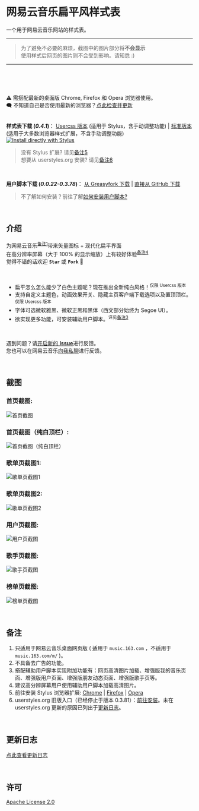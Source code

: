 ﻿# 网易云音乐扁平风样式表
一个用于网易云音乐网站的样式表。
<br>
<hr>

> 为了避免不必要的麻烦，截图中的图片部分将**不会显示**<br>
> 使用样式后网页的图片则不会受到影响。请知悉 :)

<hr>
<br><br><br>

⚠ 需搭配最新的桌面版 Chrome, Firefox 和 Opera 浏览器使用。<br>
🗨 不知道自己是否使用最新的浏览器？[点此检查并更新](https://browser-update.org/update.html)<br><br>

**样式表下载 (*0.4.1*)**：
[Usercss 版本](https://raw.githubusercontent.com/wTonyChen/flatnmusic/master/flatnmusic.user.css) (适用于 Stylus，含手动调整功能) | [标准版本](https://raw.githubusercontent.com/wTonyChen/flatnmusic/master/flatnmusic.min.css) (适用于大多数浏览器样式扩展，不含手动调整功能)<br>
[![Install directly with Stylus](https://img.shields.io/badge/Install%20directly%20with-Stylus-238b8b.svg)](https://raw.githubusercontent.com/wTonyChen/flatnmusic/master/flatnmusic.user.css)

> 没有 Stylus 扩展? 请见[备注5](#%E5%A4%87%E6%B3%A8)<br>
> 想要从 userstyles.org 安装? 请见[备注6](#%E5%A4%87%E6%B3%A8)

<br>

**用户脚本下载 (*0.0.22-0.3.78*)**：
[从 Greasyfork 下载](https://greasyfork.org/scripts/369688) | [直接从 GitHub 下载](https://raw.githubusercontent.com/wTonyChen/flatnmusic/master/flatnmusic.user.js)

> 不了解如何安装？前往了解[如何安装用户脚本?](https://greasyfork.org/help/installing-user-scripts)</a>

<br>

## 介绍

为网易云音乐<sup>[备注1](#%E5%A4%87%E6%B3%A8)</sup>带来矢量图标 + 现代化扁平界面<br>
在高分辨率屏幕（大于 100% 的显示缩放）上有较好体验<sup>[备注4](#%E5%A4%87%E6%B3%A8)</sup><br>
觉得不错的话欢迎 **`Star`** 或 **`Fork`** 🤗

<br>

- 扁平怎么怎么能少了白色主题呢？现在推出全新纯白风格！<sup>仅限 Usercss 版本</sup><br>
- 支持自定义主题色，动画效果开关、隐藏主页客户端下载选项以及置顶顶栏。<sup>仅限 Usercss 版本</sup><br>
- 字体可选微软雅黑、微软正黑和黑体（西文部分始终为 Segoe UI）。<br>
- 欲实现更多功能，可安装辅助用户脚本。<sup>详见[备注3](#%E5%A4%87%E6%B3%A8)</sup>

<br>

遇到问题？请[开启新的 **Issue**](https://github.com/wTonyChen/flatnmusic/issues/new)进行反馈。<br>
您也可以在网易云音乐[向我私聊](http://music.163.com/user/home?nickname=wTonyChen)进行反馈。

<br>

## 截图

### 首页截图:
![首页截图](https://raw.githubusercontent.com/wTonyChen/flatnmusic/master/screenshots/155372_after.jpeg)

### 首页截图（纯白顶栏）:
![首页截图（纯白顶栏）](https://raw.githubusercontent.com/wTonyChen/flatnmusic/master/screenshots/155372_white.jpeg)

### 歌单页截图1:
![歌单页截图1](https://raw.githubusercontent.com/wTonyChen/flatnmusic/master/screenshots/155372_additional_29568.jpeg)

### 歌单页截图2:
![歌单页截图2](https://raw.githubusercontent.com/wTonyChen/flatnmusic/master/screenshots/155372_additional_29969.jpeg)

### 用户页截图:
![用户页截图](https://raw.githubusercontent.com/wTonyChen/flatnmusic/master/screenshots/155372_additional_29970.jpeg)

### 歌手页截图:
![歌手页截图](https://raw.githubusercontent.com/wTonyChen/flatnmusic/master/screenshots/155372_additional_29971.jpeg)

### 榜单页截图:
![榜单页截图](https://raw.githubusercontent.com/wTonyChen/flatnmusic/master/screenshots/155372_additional_31188.jpeg)

<br>

## 备注

1. 只适用于网易云音乐桌面网页版 ( 适用于 `music.163.com` ，不适用于 `music.163.com/m/` )。
2. 不具备去广告的功能。
3. 搭配辅助用户脚本实现附加功能有：网页高清图片加载、增强版我的音乐页面、增强版用户页面、增强版朋友动态页面、增强版歌手页等。
4. 建议高分辨屏幕用户使用辅助用户脚本加载高清图片。
5. 前往安装 Stylus 浏览器扩展: [Chrome](https://chrome.google.com/webstore/detail/stylus/clngdbkpkpeebahjckkjfobafhncgmne) | [Firefox](https://addons.mozilla.org/firefox/addon/styl-us/) | [Opera](https://addons.opera.com/extensions/details/stylus/)
6. userstyles.org 旧版入口（已经停止于版本 0.3.81）：[前往安装](https://userstyles.org/styles/155372)。未在 userstyles.org 更新的原因已列出于[更新日志](https://github.com/wTonyChen/flatnmusic/blob/master/CHANGELOG.md#0387-r2)。

<br>

## 更新日志

[点此查看更新日志](https://github.com/wTonyChen/flatnmusic/blob/master/CHANGELOG.md)

<br>

## 许可

[Apache License 2.0](https://github.com/wTonyChen/flatnmusic/blob/master/LICENSE)
